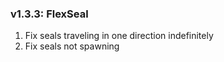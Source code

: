 ### v1.3.3: FlexSeal
1. Fix seals traveling in one direction indefinitely
2. Fix seals not spawning
